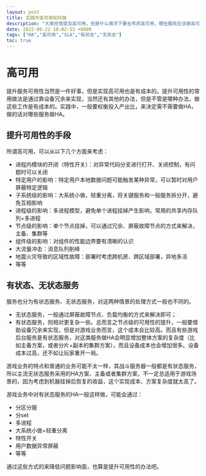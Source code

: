 ```yaml
---
layout: post
title: 实践中高可用如何做
description: "大家经常提及高可用，但是什么情况下要去考虑高可用，哪些服务应该做高可用，有状态、无状态服务实现高可用的方法又有什么不同？本文对此做了一些思考，也提供了一些比较常用的低成本的解决思路。"
date: 2022-06-22 18:02:53 +0800
tags: ["HA","高可用","SLA","有状态","无状态"]
toc: true
---
```


# 高可用

提升服务可用性当然是一件好事，但是实现高可用也是有成本的。提升可用性的常用做法是通过靠设备冗余来实现，当然还有其他的办法，但是不管是哪种办法，做这些工作是有成本的。实践中，一般要权衡投入产出比，来决定需不需要做HA，做的话对哪些服务做HA。

## 提升可用性的手段

所谓高可用，可以从以下几个方面来考虑：

- 进程内模块的开闭（特性开关）：对异常代码分支进行打开、关闭控制，有问题时可以关闭
- 特定用户的影响：特定用户本地数据问题可能触发某种异常，可以暂时对用户屏蔽特定逻辑
- 子系统级的影响：大系统小做，轻重分离，将关键服务和一般服务拆分开，避免互相影响
- 进程级的影响：多进程模型，避免单个进程挂掉产生影响，常用的共享内存队列+多进程
- 节点级的影响：单个节点挂掉，可以通过冗余、屏蔽故障节点的方式来解决，主备、集群等
- 组件级的影响：对组件的性能边界要有清晰的认识
- 大流量冲击：消息队列削峰
- 地震火灾导致的区域性故障：部署时考虑跨机房、跨区域部署，异地多活
- 等等

## 有状态、无状态服务

服务也分为有状态服务、无状态服务，对这两种情景的处理方式一般也不同的。

- 无状态服务，一般通过屏蔽故障节点、负载均衡的方式来解决即可；
- 有状态服务，则相对更复杂一些。总而言之节点级的可用性的提升，一般要借助设备冗余来实现，但是对游戏业务而言，这个成本会比较高。而且有些游戏后台服务是有状态服务，对这类服务做HA会明显增加整体方案的复杂度（比如主备方案，或者分片+副本的集群方案），而且设备成本也会增加很多。设备成本过高，还不如让玩家重开一局。

游戏业务的特点和普通的业务可能不太一样，其战斗服务器一般都是有状态服务，所以主流无状态服务采用的HA方案、主备或者集群方案，不一定总适用于游戏场景的，因为考虑到机器挂掉后恢复的收益，这个实现成本、方案复杂度就太高了。

游戏业务中对有状态服务的HA一般这样做，可能会通过：

- 分区分服
- 分set
- 多进程
- 大系统小做+轻重分离
- 特性开关
- 用户数据异常屏蔽
- 等等

通过这些方式的来降低问题影响面，也算是提升可用性的办法吧。